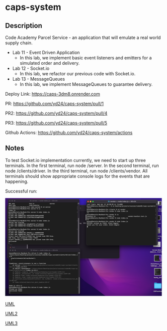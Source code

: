 # caps-system

## Description
Code Academy Parcel Service - an application that will emulate a real world supply chain.

* Lab 11 - Event Driven Application
  * In this lab, we implement basic event listeners and emitters for a simulated order and delivery.
* Lab 12 - Socket.io
  * In this lab, we refactor our previous code with Socket.io.
* Lab 13 - MessageQueues
  * In this lab, we implement MessageQueues to guarantee delivery.

Deploy Link: https://caps-3dm8.onrender.com

PR: https://github.com/yd24/caps-system/pull/1

PR2: https://github.com/yd24/caps-system/pull/4

PR3: https://github.com/yd24/caps-system/pull/5

Github Actions: https://github.com/yd24/caps-system/actions

## Notes
To test Socket.io implementation currently, we need to start up three terminals. In the first terminal, run node /server. In the second terminal, run node /clients/driver. In the third terminal, run node /clients/vendor. All terminals should show appropriate console logs for the events that are happening.

Successful run:

![image](./Proof.png)

[UML](./UML.png)

[UML2](./UML2.png)

[UML3](./UML3.png)